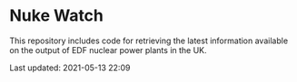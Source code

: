 # Nuke Watch

This repository includes code for retrieving the latest information available on the output of EDF nuclear power plants in the UK.

Last updated: 2021-05-13 22:09